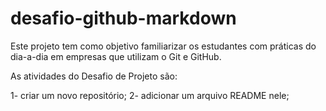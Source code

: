 # desafio-github-markdown

Este projeto tem como objetivo familiarizar os estudantes com práticas do dia-a-dia em empresas 
que utilizam o Git e GitHub. 

As atividades do Desafio de Projeto são:

1- criar um novo repositório; 
2- adicionar um arquivo README nele;